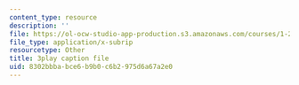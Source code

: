```yaml
---
content_type: resource
description: ''
file: https://ol-ocw-studio-app-production.s3.amazonaws.com/courses/1-258j-public-transportation-systems-spring-2017/8302bbbabce6b9b0c6b2975d6a67a2e0_K2g0trGAfgo.srt
file_type: application/x-subrip
resourcetype: Other
title: 3play caption file
uid: 8302bbba-bce6-b9b0-c6b2-975d6a67a2e0
---
```

